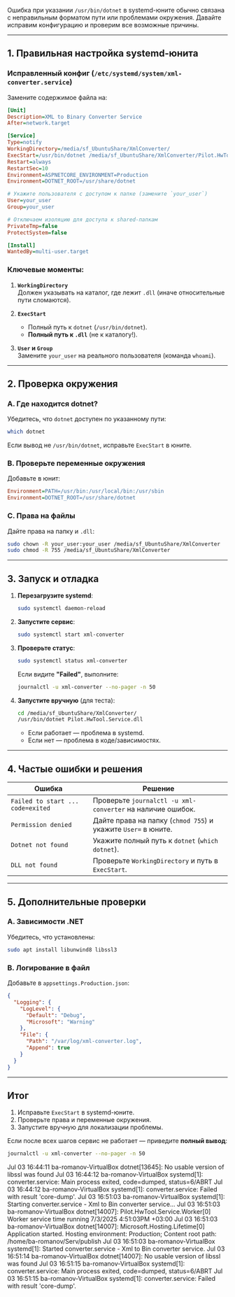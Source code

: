 Ошибка при указании `/usr/bin/dotnet` в systemd-юните обычно связана с неправильным форматом пути или проблемами окружения. Давайте исправим конфигурацию и проверим все возможные причины.

---

## **1. Правильная настройка systemd-юнита**
### **Исправленный конфиг (`/etc/systemd/system/xml-converter.service`)**  
Замените содержимое файла на:

```ini
[Unit]
Description=XML to Binary Converter Service
After=network.target

[Service]
Type=notify
WorkingDirectory=/media/sf_UbuntuShare/XmlConverter/
ExecStart=/usr/bin/dotnet /media/sf_UbuntuShare/XmlConverter/Pilot.HwTool.Service.dll
Restart=always
RestartSec=10
Environment=ASPNETCORE_ENVIRONMENT=Production
Environment=DOTNET_ROOT=/usr/share/dotnet

# Укажите пользователя с доступом к папке (замените `your_user`)
User=your_user
Group=your_user

# Отключаем изоляцию для доступа к shared-папкам
PrivateTmp=false
ProtectSystem=false

[Install]
WantedBy=multi-user.target
```

### **Ключевые моменты:**
1. **`WorkingDirectory`**  
   Должен указывать на каталог, где лежит `.dll` (иначе относительные пути сломаются).

2. **`ExecStart`**  
   - Полный путь к `dotnet` (`/usr/bin/dotnet`).  
   - **Полный путь к `.dll`** (не к каталогу!).  

3. **`User` и `Group`**  
   Замените `your_user` на реального пользователя (команда `whoami`).

---

## **2. Проверка окружения**
### **A. Где находится dotnet?**
Убедитесь, что `dotnet` доступен по указанному пути:
```bash
which dotnet
```
Если вывод не `/usr/bin/dotnet`, исправьте `ExecStart` в юните.

### **B. Проверьте переменные окружения**
Добавьте в юнит:
```ini
Environment=PATH=/usr/bin:/usr/local/bin:/usr/sbin
Environment=DOTNET_ROOT=/usr/share/dotnet
```

### **C. Права на файлы**
Дайте права на папку и `.dll`:
```bash
sudo chown -R your_user:your_user /media/sf_UbuntuShare/XmlConverter
sudo chmod -R 755 /media/sf_UbuntuShare/XmlConverter
```

---

## **3. Запуск и отладка**
1. **Перезагрузите systemd**:
   ```bash
   sudo systemctl daemon-reload
   ```

2. **Запустите сервис**:
   ```bash
   sudo systemctl start xml-converter
   ```

3. **Проверьте статус**:
   ```bash
   sudo systemctl status xml-converter
   ```
   Если видите **"Failed"**, выполните:
   ```bash
   journalctl -u xml-converter --no-pager -n 50
   ```

4. **Запустите вручную** (для теста):
   ```bash
   cd /media/sf_UbuntuShare/XmlConverter/
   /usr/bin/dotnet Pilot.HwTool.Service.dll
   ```
   - Если работает — проблема в systemd.  
   - Если нет — проблема в коде/зависимостях.

---

## **4. Частые ошибки и решения**
| Ошибка                          | Решение                                                                 |
|----------------------------------|-------------------------------------------------------------------------|
| `Failed to start ... code=exited` | Проверьте `journalctl -u xml-converter` на наличие ошибок.             |
| `Permission denied`              | Дайте права на папку (`chmod 755`) и укажите `User=` в юните.          |
| `Dotnet not found`               | Укажите полный путь к `dotnet` (`which dotnet`).                       |
| `DLL not found`                  | Проверьте `WorkingDirectory` и путь в `ExecStart`.                     |

---

## **5. Дополнительные проверки**
### **A. Зависимости .NET**
Убедитесь, что установлены:
```bash
sudo apt install libunwind8 libssl3
```

### **B. Логирование в файл**
Добавьте в `appsettings.Production.json`:
```json
{
  "Logging": {
    "LogLevel": {
      "Default": "Debug",
      "Microsoft": "Warning"
    },
    "File": {
      "Path": "/var/log/xml-converter.log",
      "Append": true
    }
  }
}
```

---

## **Итог**
1. Исправьте `ExecStart` в systemd-юните.  
2. Проверьте права и переменные окружения.  
3. Запустите вручную для локализации проблемы.  

Если после всех шагов сервис не работает — приведите **полный вывод**:  
```bash
journalctl -u xml-converter --no-pager -n 50
```


Jul 03 16:44:11 ba-romanov-VirtualBox dotnet[13645]: No usable version of libssl was found
Jul 03 16:44:12 ba-romanov-VirtualBox systemd[1]: converter.service: Main process exited, code=dumped, status=6/ABRT
Jul 03 16:44:12 ba-romanov-VirtualBox systemd[1]: converter.service: Failed with result 'core-dump'.
Jul 03 16:51:03 ba-romanov-VirtualBox systemd[1]: Starting converter.service - Xml to Bin converter service...
Jul 03 16:51:03 ba-romanov-VirtualBox dotnet[14007]: Pilot.HwTool.Service.Worker[0] Worker service time running 7/3/2025 4:51:03PM +03:00
Jul 03 16:51:03 ba-romanov-VirtualBox dotnet[14007]: Microsoft.Hosting.Lifetime[0] Application started. Hosting environment: Production; Content root path: /home/ba-romanov/Serv/publish
Jul 03 16:51:03 ba-romanov-VirtualBox systemd[1]: Started converter.service - Xml to Bin converter service.
Jul 03 16:51:14 ba-romanov-VirtualBox dotnet[14007]: No usable version of libssl was found
Jul 03 16:51:15 ba-romanov-VirtualBox systemd[1]: converter.service: Main process exited, code=dumped, status=6/ABRT
Jul 03 16:51:15 ba-romanov-VirtualBox systemd[1]: converter.service: Failed with result 'core-dump'.
